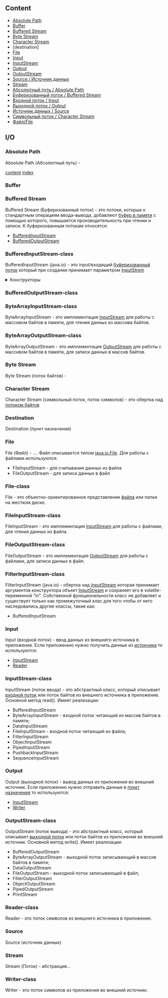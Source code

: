 ## Content

* [Absolute Path](#absolute-path)
* [Buffer](#buffer)
* [Buffered Stream](#buffered-stream)
* [Byte Stream](#byte-stream)
* [Character Stream](#character-stream)
* [destination]
* [File](#file)
* [Input](#input)
* [InputStream](#inputstream-class)
* [Output](#output)
* [OutputStream](#outputstream-class)
* [Source / Источник данных](#source)
* [Stream](#stream)
* [Абсолютный путь / Absolute Path](#absolute-path)
* [Буферизованный поток / Buffered Stream](#buffered-stream)
* [Входной поток / Input](#input)
* [Выходной поток / Output](#output)
* [Источник данных / Source](#source)
* [Символьный поток / Character Stream](#character-stream)
* [Файл/File](#file)


## I/O


### Absolute Path
Absolute Path (Абсолютный путь) - 

[content](#content) [index](/index.md)

### Buffer

### Buffered Stream
Buffered Stream (Буферизованный поток) - это потоки, которые к стандартным операциям ввода-вывода, добавляют [буфер в памяти](#buffer) с помощью которого, повышается производительность при чтении и записи. К буферизованным потокам относятся:
* [BufferedInputStream](#bufferedinputstream-class) 
* [BufferedOutputStream](#bufferedoutputstream-class)

### BufferedInputStream-class
BufferedInputStream (java.io) - это input/входящий [буферизованный поток](#buffered-stream) который при создании принимает параметром [InputStrem](#inputstream-class)

<details> <summary>Конструкторы</summary>

``` java
BufferedInputStream bufferedInputStream = new BufferedInputStream(new FileInputStream("c:\\file.txt"));         
BufferedInputStream bufferedInputStream = new BufferedInputStream(new FileInputStream("c:\\file.txt"), 1024);
```

</details>



### BufferedOutputStream-class


### ByteArrayInputStream-class
ByteArrayInputStream - это имплементация [InputStream](#inputstream-class) для работы с массивом байтов в памяти, для чтения данных из массива байтов.

### ByteArrayOutputStream-class
ByteArrayOutputStream - это имплементация [OutputStream](#outputstream-class) для работы с массивом байтов в памяти, для записи данных в массив байтов.

### Byte Stream
Byte Stream (поток байтов) - 

### Character Stream
Character Stream (символьный поток, поток символов) - это обертка над [потоком байтов](#byte-stream)

### Destination
Destination (пункт назначения)

### File
File (Файл) - .... Файл описывается типом [java.io.File](#file-class). Для работы с файлами используются:
* FileInputStream - для считывания данных из файла
* FileOutputStream - для записи данных в файл

### File-class
File - это объектно-ориентированное представление [файла](#file) или папки на жестком диске.

### FileInputStream-class
FileInputStream - это имплементация [InputStream](#inputstream-class) для работы с файлами, для чтения данных из файла.

### FileOutputStream-class
FileOutputStream - это имплементация [OutputStream](#outputstream-class) для работы с файлами, для записи данных в файл.

### FilterInputStream-class
FilterInputStream (java.io) - обертка над [InputStream](#inputstream-class) которая принимает аргументов конструктора объект [InputStream](#inputstream-class) и сохраняет его в volatile-переменной "in". Собственной функциональности класс не добавляет и существует только как промежуточный клас для того чтобы от него наследовались другие классы, такие как:
* BufferedInputStream

### Input
Input (входной поток) - ввод данных из внешнего источника в приложение. Если приложению нужно получить данные из [истончика](#source) то используются:
* [InputStream](#inputstream-class)
* [Reader](#reader-class)

### InputStream-class
InputStream (поток ввода) - это абстрактный класс, который описывает [входной поток](#input) или поток байтов из внешнего источника в приложение. Основной метод read(). Имеет реализации:
* BufferedInputStream
* ByteArrayInputStream - входной поток читающий из массив байтов в памяти;
* DataInputStream
* FileInputStream - входной поток читающий из файла;
* FilterInputStream
* ObjectInputStream
* PipedInputStream
* PushbackInputStream
* SequenceInputStream

### Output
Output (выходной поток) - вывод данных из приложения во внешний источник. Если приложению нужно отправить данные в [пункт назначения](#destination) то используются:
* [InputStream](#outputstream-class)
* [Writer](#writer-class)

### OutputStream-class
OutputStream (поток вывода) - это абстрактный класс, который описывает [выходной поток](#output) или поток байтов из приложения во внешний источник. Основной метод write(). Имеет реализации:
* BufferedOutputStream
* ByteArrayOutputStream - выходной поток записывающий в массив байтов в памяти;
* DataOutputStream
* FileOutputStream - выходной поток записывающий в файл;
* FilterOutputStream
* ObjectOutputStream
* PipedOutputStream
* PrintStream

### Reader-class
Reader - это поток символов из внешнего источника в приложение.

### Source
Source (источник данных) 

### Stream
Stream (Поток) - абстракция... 

### Writer-class
Writer - это поток символов из приложения во внешний источник.